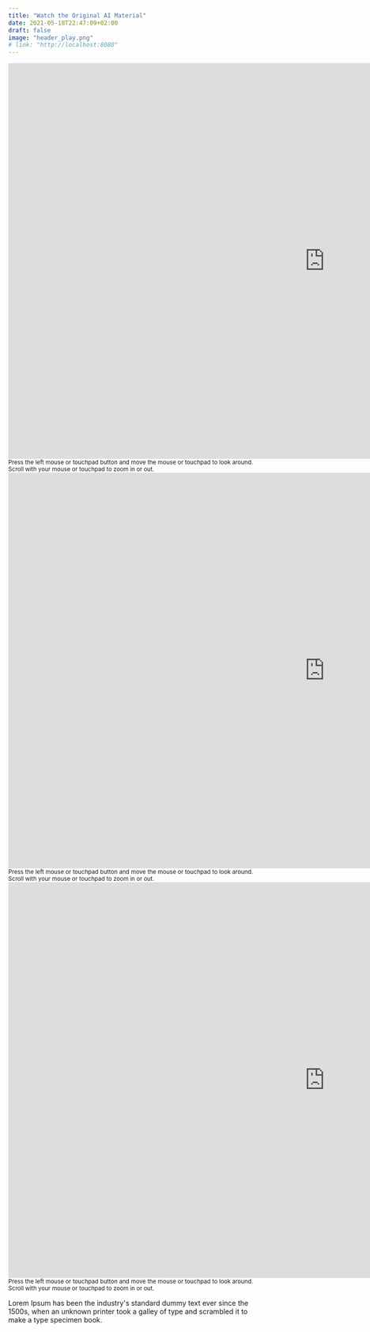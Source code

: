 ```yaml
---
title: "Watch the Original AI Material"
date: 2021-05-18T22:47:09+02:00
draft: false
image: "header_play.png"
# link: "http://localhost:8080"
---
```


<iframe id="visualizer" title="visualizer" src="https://erak.github.io/deep-dance-visualizer/#/0"
    width="1280" height="800" frameborder="0" allowfullscreen></iframe>

<small>
Press the left mouse or touchpad button and move the mouse or touchpad to look around. Scroll with your mouse or touchpad to zoom in or out.
</small>

<iframe id="visualizer" title="visualizer" src="https://erak.github.io/deep-dance-visualizer/#/1"
    width="1280" height="800" frameborder="0" allowfullscreen></iframe>

<small>
Press the left mouse or touchpad button and move the mouse or touchpad to look around. Scroll with your mouse or touchpad to zoom in or out.
</small>

<iframe id="visualizer" title="visualizer" src="https://erak.github.io/deep-dance-visualizer/#/2"
    width="1280" height="800" frameborder="0" allowfullscreen></iframe>

<small>
Press the left mouse or touchpad button and move the mouse or touchpad to look around. Scroll with your mouse or touchpad to zoom in or out.
</small>

Lorem Ipsum has been the industry's standard dummy text ever since the 1500s, when an unknown printer took a galley of type and scrambled it to make a type specimen book.